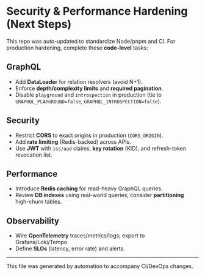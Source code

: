 # Security & Performance Hardening (Next Steps)

This repo was auto-updated to standardize Node/pnpm and CI. For production hardening, complete these **code-level** tasks:

## GraphQL
- Add **DataLoader** for relation resolvers (avoid N+1).
- Enforce **depth/complexity limits** and **required pagination**.
- Disable `playground` and `introspection` in production (tie to `GRAPHQL_PLAYGROUND=false`, `GRAPHQL_INTROSPECTION=false`).

## Security
- Restrict **CORS** to exact origins in production (`CORS_ORIGIN`).
- Add **rate limiting** (Redis-backed) across APIs.
- Use **JWT** with `iss/aud` claims, **key rotation** (KID), and refresh-token revocation list.

## Performance
- Introduce **Redis caching** for read-heavy GraphQL queries.
- Review **DB indexes** using real-world queries; consider **partitioning** high-churn tables.

## Observability
- Wire **OpenTelemetry** traces/metrics/logs; export to Grafana/Loki/Tempo.
- Define **SLOs** (latency, error rate) and alerts.

---
This file was generated by automation to accompany CI/DevOps changes.
